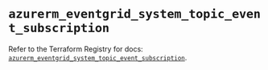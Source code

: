 # `azurerm_eventgrid_system_topic_event_subscription`

Refer to the Terraform Registry for docs: [`azurerm_eventgrid_system_topic_event_subscription`](https://registry.terraform.io/providers/hashicorp/azurerm/4.17.0/docs/resources/eventgrid_system_topic_event_subscription).

